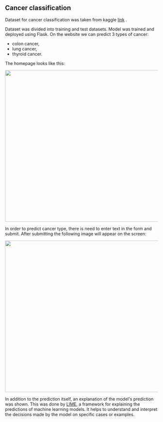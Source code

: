 ## Cancer classification

Dataset for cancer classification was taken from kaggle [link](https://www.kaggle.com/datasets/falgunipatel19/biomedical-text-publication-classification) .

Dataset was divided into training and test datasets. Model was trained and deployed using Flask. On the website we can predict 3 types of cancer:
- colon cancer,
- lung cancer,
- thyroid cancer.

The homepage looks like this:

<p align="center">
  <img 
    width="800"
    height="500"
    src="https://user-images.githubusercontent.com/81253533/252488244-908ce3a7-51ac-4e6e-b896-65935aaee4b6.jpg"
  >
</p>

In order to predict cancer type, there is need to enter text in the form and submit. After submitting the following image will appear on the screen:

<p align="center">
  <img 
    width="800"
    height="500"
    src="https://user-images.githubusercontent.com/81253533/252488093-c097a164-d34a-4829-98b4-2b39f3af6bbe.jpg"
  >
</p>

In addition to the prediction itself, an explanation of the model's prediction was shown. This was done by [LIME](https://lime-ml.readthedocs.io/en/latest/lime.html#module-lime.lime_text), a framework for explaining the predictions of machine learning models. It helps to understand and interpret the decisions made by the model on specific cases or examples.
